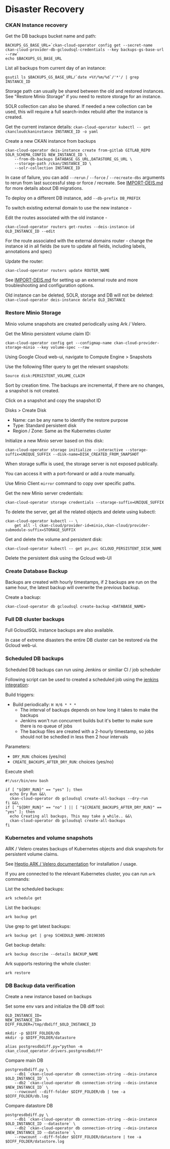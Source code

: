 # Disaster Recovery

### CKAN Instance recovery

Get the DB backups bucket name and path:

```
BACKUPS_GS_BASE_URL=`ckan-cloud-operator config get --secret-name ckan-cloud-provider-db-gcloudsql-credentials --key backups-gs-base-url --raw`
echo $BACKUPS_GS_BASE_URL
```

List all backups from current day of an instance:

```
gsutil ls $BACKUPS_GS_BASE_URL/`date +%Y/%m/%d`/'*'/ | grep INSTANCE_ID
```

Storage path can usually be shared between the old and restored instances. See "Restore Minio Storage" if you need to restore storage for an instance.

SOLR collection can also be shared. If needed a new collection can be used, this will require a full search-index rebuild after the instance is created.

Get the current instance details: `ckan-cloud-operator kubectl -- get ckancloudckaninstance INSTANCE_ID -o yaml`

Create a new CKAN instance from backups

```
ckan-cloud-operator deis-instance create from-gitlab GITLAB_REPO SOLR_SCHEMA_CONFIG NEW_INSTANCE_ID \
    --from-db-backups DATABASE_GS_URL,DATASTORE_GS_URL \
    --storage-path /ckan/INSTANCE_ID \
    --solr-collection INSTANCE_ID
```

In case of failure, you can add `--rerun` / `--force` / `--recreate-dbs` arguments to rerun from last successful step or force / recreate. See [IMPORT-DEIS.md](/docs/IMPORT-DEIS.md) for more details about DB migrations.

To deploy on a different DB instance, add `--db-prefix DB_PREFIX`

To switch existing external domain to use the new instance -

Edit the routes associated with the old instance -

```
ckan-cloud-operator routers get-routes --deis-instance-id OLD_INSTANCE_ID --edit
```

For the route associated with the external domains router - change the instance id in all fields (be sure to update all fields, including labels, annotations and spec)

Update the router:

```
ckan-cloud-operator routers update ROUTER_NAME
```

See [IMPORT-DEIS.md](/docs/IMPORT-DEIS.md) for setting up an external route and more troubleshooting and configuration options.

Old instance can be deleted, SOLR, storage and DB will not be deleted: `ckan-cloud-operator deis-instance delete OLD_INSTANCE`

### Restore Minio Storage

Minio volume snapshots are created periodically using Ark / Velero.

Get the Minio persistent volume claim ID:

```
ckan-cloud-operator config get --configmap-name ckan-cloud-provider-storage-minio --key volume-spec --raw
```

Using Google Cloud web-ui, navigate to Compute Engine > Snapshots

Use the following filter query to get the relevant snapshots:

```
Source disk:PERSISTENT_VOLUME_CLAIM
```

Sort by creation time. The backups are incremental, if there are no changes, a snapshot is not created.

Click on a snapshot and copy the snapshot ID

Disks > Create Disk
  * Name: can be any name to identify the restore purpose
  * Type: Standard persistent disk
  * Region / Zone: Same as the Kubernetes cluster

Initialize a new Minio server based on this disk:

```
ckan-cloud-operator storage initialize --interactive --storage-suffix=UNIQUE_SUFFIX --disk-name=DISK_CREATED_FROM_SNAPSHOT
```

When storage suffix is used, the storage server is not exposed publically.

You can access it with a port-forward or add a route manually.

Use Minio Client `mirror` command to copy over specific paths.

Get the new Minio server credentials:

```
ckan-cloud-operator storage credentials --storage-suffix=UNIQUE_SUFFIX
```

To delete the server, get all the related objects and delete using kubectl:

```
ckan-cloud-operator kubectl -- \
    get all -l ckan-cloud/provider-id=minio,ckan-cloud/provider-submodule-suffix=STORAGE_SUFFIX
```

Get and delete the volume and persistent disk:

```
ckan-cloud-operator kubectl -- get pv,pvc GCLOUD_PERSISTENT_DISK_NAME
```

Delete the persistent disk using the Gcloud web-UI

### Create Database Backup

Backups are created with hourly timestamps, if 2 backups are run on the same hour, the latest backup will overwrite the previous backup.

Create a backup:

```
ckan-cloud-operator db gcloudsql create-backup <DATABASE_NAME>
```

### Full DB cluster backups

Full GcloudSQL instance backups are also available.

In case of extreme disasters the entire DB cluster can be restored via the Gcloud web-ui.

### Scheduled DB backups

Scheduled DB backups can run using Jenkins or similiar CI / job scheduler

Following script can be used to created a scheduled job using the [jenkins integration](https://github.com/ViderumGlobal/ckan-cloud-operator/blob/master/docs/JENKINS.md):

Build triggers:

* Build periodically: `H H/6 * * *`
  * The interval of backups depends on how long it takes to make the backups
  * Jenkins won't run concurrent builds but it's better to make sure there is no queue of jobs
  * The backup files are created with a 2-hourly timestamp, so jobs should not be schedled in less then 2 hour intervals

Parameters:

* `DRY_RUN`: choices (yes/no)
* `CREATE_BACKUPS_AFTER_DRY_RUN`: choices (yes/no)

Execute shell:

```
#!/usr/bin/env bash

if [ "${DRY_RUN}" == "yes" ]; then
  echo Dry Run &&\
  ckan-cloud-operator db gcloudsql create-all-backups --dry-run
fi &&\
if [ "${DRY_RUN}" == "no" ] || [ "${CREATE_BACKUPS_AFTER_DRY_RUN}" == "yes" ]; then
  echo Creating all backups. This may take a while.. &&\
  ckan-cloud-operator db gcloudsql create-all-backups
fi
```


### Kubernetes and volume snapshots

ARK / Velero creates backups of Kubernetes objects and disk snapshots for persistent volume claims.

See [Heptio ARK / Velero documentation](https://heptio.github.io/velero/v0.11.0/) for installation / usage.

If you are connected to the relevant Kubernetes cluster, you can run `ark` commands:

List the scheduled backups:

```
ark schedule get
```

List the backups:

```
ark backup get
```

Use grep to get latest backups:

```
ark backup get | grep SCHEDULD_NAME-20190305
```

Get backup details:

```
ark backup describe --details BACKUP_NAME
```

Ark supports restoring the whole cluster:

```
ark restore
```


### DB Backup data verification

Create a new instance based on backups

Set some env vars and initialize the DB diff tool:

```
OLD_INSTANCE_ID=
NEW_INSTANCE_ID=
DIFF_FOLDER=/tmp/dbdiff_$OLD_INSTANCE_ID

mkdir -p $DIFF_FOLDER/db
mkdir -p $DIFF_FOLDER/datastore

alias postgresdbdiff.py="python -m ckan_cloud_operator.drivers.postgresdbdiff"
```

Compare main DB

```
postgresdbdiff.py \
    --db1 `ckan-cloud-operator db connection-string --deis-instance $OLD_INSTANCE_ID` \
    --db2 `ckan-cloud-operator db connection-string --deis-instance $NEW_INSTANCE_ID` \
    --rowcount --diff-folder $DIFF_FOLDER/db | tee -a $DIFF_FOLDER/db.log
```

Compare datastore DB

```
postgresdbdiff.py \
    --db1 `ckan-cloud-operator db connection-string --deis-instance $OLD_INSTANCE_ID --datastore` \
    --db2 `ckan-cloud-operator db connection-string --deis-instance $NEW_INSTANCE_ID --datastore` \
    --rowcount --diff-folder $DIFF_FOLDER/datastore | tee -a $DIFF_FOLDER/datastore.log
```
